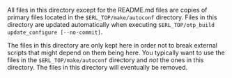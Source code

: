 All files in this directory except for the README.md files are copies
of primary files located in the `$ERL_TOP/make/autoconf` directory.
Files in this directory are updated automatically when executing
`$ERL_TOP/otp_build update_configure [--no-commit]`.

The files in this directory are only kept here in order not to break
external scripts that might depend on them being here. You typically
want to use the files in the `$ERL_TOP/make/autoconf` directory and
*not* the ones in this directory. The files in this directory will
eventually be removed.
